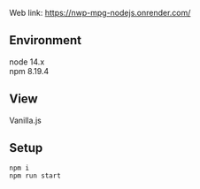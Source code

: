 Web link: https://nwp-mpg-nodejs.onrender.com/

## Environment
node 14.x <br>
npm 8.19.4

## View
Vanilla.js

## Setup
```
npm i
npm run start
```